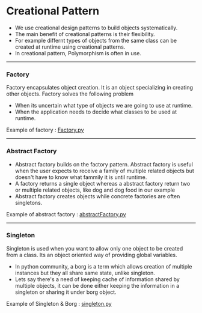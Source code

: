 # Creational Pattern

* We use creational design patterns to build objects systematically.
* The main benefit of creational patterns is their flexibility.
* For example differnt types of objects from the same class can be created at runtime using creational patterns.
* In creational pattern, Polymorphism is often in use.

***

### Factory
Factory encapsulates object creation. It is an object specializing in creating other objects.
Factory solves the following problem
* When its uncertain what type of objects we are going to use at runtime.
* When the application needs to decide what classes to be used at runtime.

Example of factory : [Factory.py](https://github.com/pyGuru123/Python-design-Patterns/blob/main/Creational%20Pattern/factory.py)

***

### Abstract Factory
* Abstract factory builds on the factory pattern.
Abstract factory is useful when the user expects to receive a family of multiple related objects but doesn't have to know what fammily it is until runtime.
* A factory returns a single object whereas a abstract factory return two or multiple related objects, like dog and dog food in our example
* Abstract factory creates objects while concrete factories are often singletons.

Example of abstract factory : [abstractFactory.py](https://github.com/pyGuru123/Python-design-Patterns/blob/main/Creational%20Pattern/abstractFactory.py)

***

### Singleton
Singleton is used when you want to allow only one object to be created from a class. Its an object oriented way of providing global variables.
* In python community, a borg is a term which allows creation of multiple instances but they all share same state, unlike singleton.
* Lets say there's a need of keeping cache of information shared by multiple objects, it can be done either keeping the information in a singleton or sharing it under borg object.

Example of Singleton & Borg : [singleton.py](https://github.com/pyGuru123/Python-design-Patterns/blob/main/Creational%20Pattern/singleton.py)
